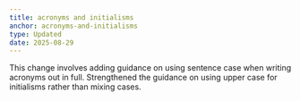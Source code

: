 ```yaml
---
title: acronyms and initialisms
anchor: acronyms-and-initialisms
type: Updated
date: 2025-08-29
---
```


This change involves adding guidance on using sentence case when writing acronyms out in full. Strengthened the guidance on using upper case for initialisms rather than mixing cases.
